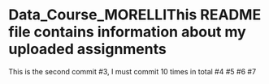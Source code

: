 # Data_Course_MORELLIThis README file contains information about my uploaded assignments
This is the second commit
#3, I must commit 10 times in total
#4
#5
#6
#7
